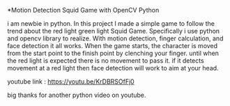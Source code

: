 *Motion Detection Squid Game with OpenCV Python

i am newbie in python.
In this project I made a simple game to follow the trend about the red light green light Squid Game. Specifically i use python and opencv library to realize. With motion detection, finger calculation, and face detection it all works. When the game starts, the character is moved from the start point to the finish point by clenching your finger.  until when the red light is expected there is no movement to pass it.  if it detects movement at a red light then face detection will work to aim at your head.

youtube link : https://youtu.be/KrDBRSOfFj0

big thanks for another python video on youtube.
